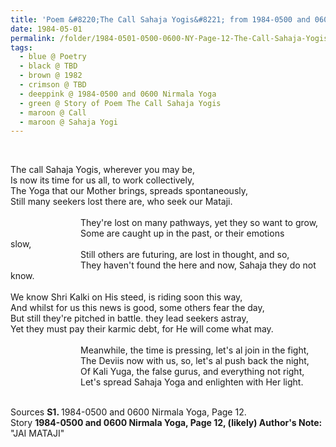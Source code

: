 ```yaml
---
title: 'Poem &#8220;The Call Sahaja Yogis&#8221; from 1984-0500 and 0600 Nirmala Yoga, Page 12'
date: 1984-05-01
permalink: /folder/1984-0501-0500-0600-NY-Page-12-The-Call-Sahaja-Yogis
tags:
  - blue @ Poetry
  - black @ TBD
  - brown @ 1982
  - crimson @ TBD
  - deeppink @ 1984-0500 and 0600 Nirmala Yoga
  - green @ Story of Poem The Call Sahaja Yogis
  - maroon @ Call
  - maroon @ Sahaja Yogi
---
```


<br>

<p>
The call Sahaja Yogis, wherever you may be,<br>
Is now its time for us all, to work collectively,<br>
The Yoga that our Mother brings, spreads spontaneously,<br>
Still many seekers lost there are, who seek our Mataji.<br>
<br>
&emsp;&emsp;&emsp;&emsp;&emsp;&emsp;&emsp;&emsp;They're lost on many pathways, yet they so want to grow,<br>
&emsp;&emsp;&emsp;&emsp;&emsp;&emsp;&emsp;&emsp;Some are caught up in the past, or their emotions<br> slow,<br>
&emsp;&emsp;&emsp;&emsp;&emsp;&emsp;&emsp;&emsp;Still others are futuring, are lost in thought, and so,<br>
&emsp;&emsp;&emsp;&emsp;&emsp;&emsp;&emsp;&emsp;They haven't found the here and now, Sahaja they do not know.<br>
<br>
We know Shri Kalki on His steed, is riding soon this way,<br>
And whilst for us this news is good, some others fear the day,<br>
But still they're pitched in battle. they lead seekers astray,<br>
Yet they must pay their karmic debt, for He will come what may.<br>
<br>
&emsp;&emsp;&emsp;&emsp;&emsp;&emsp;&emsp;&emsp;Meanwhile, the time is pressing, let's al join in the fight,<br>
&emsp;&emsp;&emsp;&emsp;&emsp;&emsp;&emsp;&emsp;The Deviis now with us, so, let's al push back the night,<br>
&emsp;&emsp;&emsp;&emsp;&emsp;&emsp;&emsp;&emsp;Of Kali Yuga, the false gurus, and everything not right,<br>
&emsp;&emsp;&emsp;&emsp;&emsp;&emsp;&emsp;&emsp;Let's spread Sahaja Yoga and enlighten with Her light.<br>
</p>

<br>

<wave-list>
<list-title color="DarkSeaGreen" width="55">Sources</list-title>
  <list-item color="BlanchedAlmond"  width="280"><b>S1. </b> 1984-0500 and 0600 Nirmala Yoga, Page 12.</list-item>
</wave-list>

<br>

<wave-list>
<list-title color="DarkSeaGreen" width="40">Story</list-title>
  <list-item color="BlanchedAlmond"  width="280"><b>1984-0500 and 0600 Nirmala Yoga, Page 12, (likely) Author's Note:</b> "JAI MATAJI"</list-item>
</wave-list>